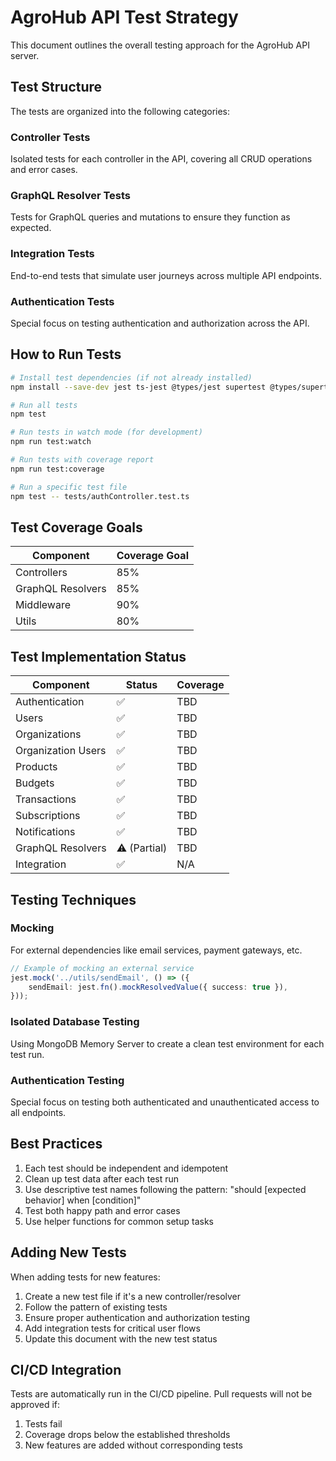 # AgroHub API Test Strategy

This document outlines the overall testing approach for the AgroHub API server.

## Test Structure

The tests are organized into the following categories:

### Controller Tests

Isolated tests for each controller in the API, covering all CRUD operations and error cases.

### GraphQL Resolver Tests

Tests for GraphQL queries and mutations to ensure they function as expected.

### Integration Tests

End-to-end tests that simulate user journeys across multiple API endpoints.

### Authentication Tests

Special focus on testing authentication and authorization across the API.

## How to Run Tests

```bash
# Install test dependencies (if not already installed)
npm install --save-dev jest ts-jest @types/jest supertest @types/supertest mongodb-memory-server

# Run all tests
npm test

# Run tests in watch mode (for development)
npm run test:watch

# Run tests with coverage report
npm run test:coverage

# Run a specific test file
npm test -- tests/authController.test.ts
```

## Test Coverage Goals

| Component         | Coverage Goal |
| ----------------- | ------------- |
| Controllers       | 85%           |
| GraphQL Resolvers | 85%           |
| Middleware        | 90%           |
| Utils             | 80%           |

## Test Implementation Status

| Component          | Status       | Coverage |
| ------------------ | ------------ | -------- |
| Authentication     | ✅           | TBD      |
| Users              | ✅           | TBD      |
| Organizations      | ✅           | TBD      |
| Organization Users | ✅           | TBD      |
| Products           | ✅           | TBD      |
| Budgets            | ✅           | TBD      |
| Transactions       | ✅           | TBD      |
| Subscriptions      | ✅           | TBD      |
| Notifications      | ✅           | TBD      |
| GraphQL Resolvers  | ⚠️ (Partial) | TBD      |
| Integration        | ✅           | N/A      |

## Testing Techniques

### Mocking

For external dependencies like email services, payment gateways, etc.

```typescript
// Example of mocking an external service
jest.mock('../utils/sendEmail', () => ({
	sendEmail: jest.fn().mockResolvedValue({ success: true }),
}));
```

### Isolated Database Testing

Using MongoDB Memory Server to create a clean test environment for each test run.

### Authentication Testing

Special focus on testing both authenticated and unauthenticated access to all endpoints.

## Best Practices

1. Each test should be independent and idempotent
2. Clean up test data after each test run
3. Use descriptive test names following the pattern: "should [expected behavior] when [condition]"
4. Test both happy path and error cases
5. Use helper functions for common setup tasks

## Adding New Tests

When adding tests for new features:

1. Create a new test file if it's a new controller/resolver
2. Follow the pattern of existing tests
3. Ensure proper authentication and authorization testing
4. Add integration tests for critical user flows
5. Update this document with the new test status

## CI/CD Integration

Tests are automatically run in the CI/CD pipeline. Pull requests will not be approved if:

1. Tests fail
2. Coverage drops below the established thresholds
3. New features are added without corresponding tests
